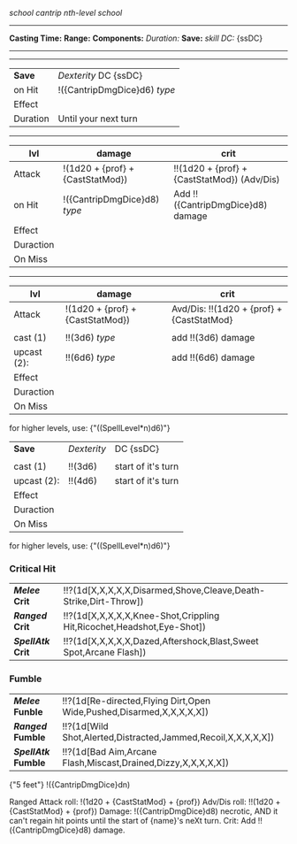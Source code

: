*school cantrip*
*nth-level school*

---
**Casting Time:** 
**Range:**
**Components:** 
**Duration*:* 
**Save:** *skill DC:* {ssDC}

---

<spell description here>

---
|  |  |
|--|--|
| **Save** | *Dexterity* DC {ssDC} |
| on Hit | !({CantripDmgDice}d6) *type* | 
| Effect | |
| Duration | Until your next turn |

---
| lvl | damage | crit |
|--|--|--|
| Attack | !(1d20 + {prof} + {CastStatMod}) | !!(1d20 + {prof} + {CastStatMod}) (Adv/Dis) |
| on Hit | !({CantripDmgDice}d8) *type* | Add !!({CantripDmgDice}d8) damage |
| Effect |  |  |
| Duraction |  |  |
| On Miss |  |  |

---
| lvl | damage | crit |
|--|--|--|
| Attack | !(1d20 + {prof} + {CastStatMod}) | Avd/Dis: !!(1d20 + {prof} + {CastStatMod} |
|  |  |  |
| cast (1) | !!(3d6) *type* | add !!(3d6) damage | 
| upcast (2): | !!(6d6) *type* | add !!(6d6) damage |
| Effect |  |  |
| Duraction |  |  |
| On Miss |  |  |
for higher levels, use: {"((SpellLevel*n)d6)"}

|  |  |  |
|--|--|--|
| **Save** | *Dexterity* | DC {ssDC} |
|  |  |  |
| cast (1) | !!(3d6) | start of it's turn | 
| upcast (2): | !!(4d6) | start of it's turn |
| Effect | | |
| Duraction |  |  |
| On Miss |  |  |
for higher levels, use: {"((SpellLevel*n)d6)"}




### Critical Hit
|  |  |
|--|--|
| **_Melee_ Crit** | !!?(1d[X,X,X,X,X,Disarmed,Shove,Cleave,Death-Strike,Dirt-Throw]) |
| **_Ranged_ Crit** | !!?(1d[X,X,X,X,X,Knee-Shot,Crippling Hit,Ricochet,Headshot,Eye-Shot]) |
| **_SpellAtk_ Crit** | !!?(1d[X,X,X,X,X,Dazed,Aftershock,Blast,Sweet Spot,Arcane Flash]) |

### Fumble
|  |  |
|--|--|
| **_Melee_ Funble** | !!?(1d[Re-directed,Flying Dirt,Open Wide,Pushed,Disarmed,X,X,X,X,X]) |
| **_Ranged_ Fumble** | !!?(1d[Wild Shot,Alerted,Distracted,Jammed,Recoil,X,X,X,X,X]) |
| **_SpellAtk_ Fumble** | !!?(1d[Bad Aim,Arcane Flash,Miscast,Drained,Dizzy,X,X,X,X,X]) |




{"5 feet"} 
!({CantripDmgDice}dn) 



Ranged Attack roll: !(1d20 + {CastStatMod} + {prof})
Adv/Dis roll: !!(1d20 + {CastStatMod} + {prof})
Damage: !({CantripDmgDice}d8) necrotic, AND it can't regain hit points until the start of {name}'s neXt turn.
Crit: Add !!({CantripDmgDice}d8) damage.





